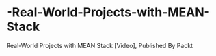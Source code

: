 # -Real-World-Projects-with-MEAN-Stack
 Real-World Projects with MEAN Stack [Video], Published By Packt
